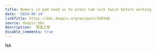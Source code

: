 ```yaml
---
title: Numers in pad need us to press num lock twice before working
date: '2024-06-14'
linkTitle: https://bbs.deepin.org/en/post/269348
source: deepin_bbs
description:  深度之家 
disable_comments: true
---
```

NA
